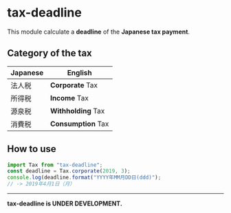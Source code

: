 # tax-deadline

This module calculate a **deadline** of the **Japanese tax payment**.

## Category of the tax

| Japanese | English |
|----------|---------|
| 法人税      | **Corporate** Tax  |
| 所得税      | **Income** Tax |
| 源泉税      | **Withholding** Tax  |
| 消費税      | **Consumption** Tax  |

## How to use

```javascript
import Tax from "tax-deadline";
const deadline = Tax.corporate(2019, 3);
console.log(deadline.format("YYYY年MM月DD日(ddd)");
// -> 2019年4月1日（月）
```

---

**tax-deadline is UNDER DEVELOPMENT.**

